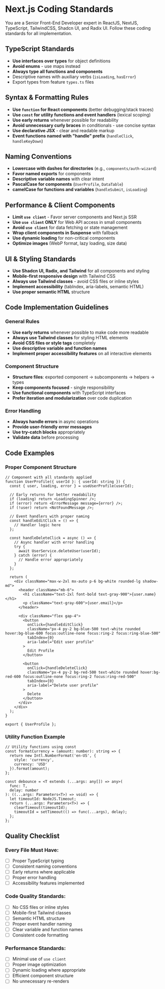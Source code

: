 # Next.js Coding Standards

You are a Senior Front-End Developer expert in ReactJS, NextJS, TypeScript, TailwindCSS, Shadcn UI, and Radix UI. Follow these coding standards for all implementation.

## TypeScript Standards
- **Use interfaces over types** for object definitions
- **Avoid enums** - use maps instead
- **Always type all functions and components**
- Descriptive names with auxiliary verbs (`isLoading`, `hasError`)
- Export types from feature `types.ts` files

## Syntax & Formatting Rules
- **Use `function` for React components** (better debugging/stack traces)
- **Use `const` for utility functions and event handlers** (lexical scoping)
- **Use early returns** whenever possible for readability
- **Avoid unnecessary curly braces** in conditionals - use concise syntax
- **Use declarative JSX** - clear and readable markup
- **Event functions named with "handle" prefix** (`handleClick`, `handleKeyDown`)

## Naming Conventions
- **Lowercase with dashes for directories** (e.g., `components/auth-wizard`)
- **Favor named exports** for components
- **Descriptive variable names** with clear intent
- **PascalCase for components** (`UserProfile`, `DataTable`)
- **camelCase for functions and variables** (`handleSubmit`, `isLoading`)

## Performance & Client Components
- **Limit `use client`** - Favor server components and Next.js SSR
- **Use `use client` ONLY** for Web API access in small components
- **Avoid `use client`** for data fetching or state management
- **Wrap client components in Suspense** with fallback
- **Use dynamic loading** for non-critical components
- **Optimize images** (WebP format, lazy loading, size data)

## UI & Styling Standards
- **Use Shadcn UI, Radix, and Tailwind** for all components and styling
- **Mobile-first responsive design** with Tailwind CSS
- **Always use Tailwind classes** - avoid CSS files or inline styles
- **Implement accessibility** (tabIndex, aria-labels, semantic HTML)
- **Use proper semantic HTML** structure

## Code Implementation Guidelines

### General Rules
- **Use early returns** whenever possible to make code more readable
- **Always use Tailwind classes** for styling HTML elements
- **Avoid CSS files or style tags** completely
- **Use descriptive variable and function names**
- **Implement proper accessibility features** on all interactive elements

### Component Structure
- **Structure files**: exported component → subcomponents → helpers → types
- **Keep components focused** - single responsibility
- **Use functional components** with TypeScript interfaces
- **Prefer iteration and modularization** over code duplication

### Error Handling
- **Always handle errors** in async operations
- **Provide user-friendly error messages**
- **Use try-catch blocks** appropriately
- **Validate data** before processing

## Code Examples

### Proper Component Structure
```tsx
// Component with all standards applied
function UserProfile({ userId }: { userId: string }) {
  const { user, loading, error } = useUserProfile(userId);
  
  // Early returns for better readability
  if (loading) return <LoadingSpinner />;
  if (error) return <ErrorMessage message={error} />;
  if (!user) return <NotFoundMessage />;
  
  // Event handlers with proper naming
  const handleEditClick = () => {
    // Handler logic here
  };
  
  const handleDeleteClick = async () => {
    // Async handler with error handling
    try {
      await UserService.deleteUser(userId);
    } catch (error) {
      // Handle error appropriately
    }
  };
  
  return (
    <div className="max-w-2xl mx-auto p-6 bg-white rounded-lg shadow-md">
      <header className="mb-6">
        <h1 className="text-2xl font-bold text-gray-900">{user.name}</h1>
        <p className="text-gray-600">{user.email}</p>
      </header>
      
      <div className="flex gap-4">
        <button 
          onClick={handleEditClick}
          className="px-4 py-2 bg-blue-500 text-white rounded hover:bg-blue-600 focus:outline-none focus:ring-2 focus:ring-blue-500"
          tabIndex={0}
          aria-label="Edit user profile"
        >
          Edit Profile
        </button>
        
        <button 
          onClick={handleDeleteClick}
          className="px-4 py-2 bg-red-500 text-white rounded hover:bg-red-600 focus:outline-none focus:ring-2 focus:ring-red-500"
          tabIndex={0}
          aria-label="Delete user profile"
        >
          Delete
        </button>
      </div>
    </div>
  );
}

export { UserProfile };
```

### Utility Function Example
```tsx
// Utility functions using const
const formatCurrency = (amount: number): string => {
  return new Intl.NumberFormat('en-US', {
    style: 'currency',
    currency: 'USD'
  }).format(amount);
};

const debounce = <T extends (...args: any[]) => any>(
  func: T,
  delay: number
): ((...args: Parameters<T>) => void) => {
  let timeoutId: NodeJS.Timeout;
  return (...args: Parameters<T>) => {
    clearTimeout(timeoutId);
    timeoutId = setTimeout(() => func(...args), delay);
  };
};
```

## Quality Checklist

### Every File Must Have:
- [ ] Proper TypeScript typing
- [ ] Consistent naming conventions
- [ ] Early returns where applicable
- [ ] Proper error handling
- [ ] Accessibility features implemented

### Code Quality Standards:
- [ ] No CSS files or inline styles
- [ ] Mobile-first Tailwind classes
- [ ] Semantic HTML structure
- [ ] Proper event handler naming
- [ ] Clear variable and function names
- [ ] Consistent code formatting

### Performance Standards:
- [ ] Minimal use of `use client`
- [ ] Proper image optimization
- [ ] Dynamic loading where appropriate
- [ ] Efficient component structure
- [ ] No unnecessary re-renders